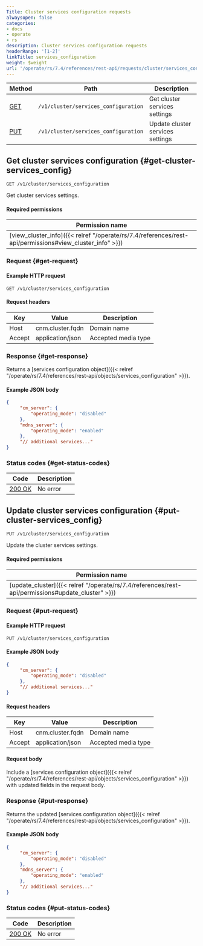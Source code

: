 ```yaml
---
Title: Cluster services configuration requests
alwaysopen: false
categories:
- docs
- operate
- rs
description: Cluster services configuration requests
headerRange: '[1-2]'
linkTitle: services_configuration
weight: $weight
url: '/operate/rs/7.4/references/rest-api/requests/cluster/services_configuration/'
---
```


| Method | Path | Description |
|--------|------|-------------|
| [GET](#get-cluster-services_config) | `/v1/cluster/services_configuration` | Get cluster services settings |
| [PUT](#put-cluster-services_config) | `/v1/cluster/services_configuration` | Update cluster services settings |

## Get cluster services configuration {#get-cluster-services_config}

	GET /v1/cluster/services_configuration

Get cluster services settings.

#### Required permissions

| Permission name |
|-----------------|
| [view_cluster_info]({{< relref "/operate/rs/7.4/references/rest-api/permissions#view_cluster_info" >}}) |

### Request {#get-request} 

#### Example HTTP request

	GET /v1/cluster/services_configuration 

#### Request headers

| Key | Value | Description |
|-----|-------|-------------|
| Host | cnm.cluster.fqdn | Domain name |
| Accept | application/json | Accepted media type |

### Response {#get-response} 

Returns a [services configuration object]({{< relref "/operate/rs/7.4/references/rest-api/objects/services_configuration" >}}).

#### Example JSON body

```json
{
     "cm_server": {
         "operating_mode": "disabled"
     },
     "mdns_server": {
         "operating_mode": "enabled"
     },
     "// additional services..."
}
```

### Status codes {#get-status-codes} 

| Code | Description |
|------|-------------|
| [200 OK](http://www.w3.org/Protocols/rfc2616/rfc2616-sec10.html#sec10.2.1) | No error |

## Update cluster services configuration {#put-cluster-services_config}

	PUT /v1/cluster/services_configuration

Update the cluster services settings.

#### Required permissions

| Permission name |
|-----------------|
| [update_cluster]({{< relref "/operate/rs/7.4/references/rest-api/permissions#update_cluster" >}}) |

### Request {#put-request} 

#### Example HTTP request

	PUT /v1/cluster/services_configuration 

#### Example JSON body

```json
{
     "cm_server": {
         "operating_mode": "disabled"
     },
     "// additional services..."
}
```

#### Request headers

| Key | Value | Description |
|-----|-------|-------------|
| Host | cnm.cluster.fqdn | Domain name |
| Accept | application/json | Accepted media type |

#### Request body

Include a [services configuration object]({{< relref "/operate/rs/7.4/references/rest-api/objects/services_configuration" >}}) with updated fields in the request body.

### Response {#put-response} 

Returns the updated [services configuration object]({{< relref "/operate/rs/7.4/references/rest-api/objects/services_configuration" >}}).

#### Example JSON body

```json
{
     "cm_server": {
         "operating_mode": "disabled"
     },
     "mdns_server": {
         "operating_mode": "enabled"
     },
     "// additional services..."
}
```

### Status codes {#put-status-codes} 

| Code | Description |
|------|-------------|
| [200 OK](http://www.w3.org/Protocols/rfc2616/rfc2616-sec10.html#sec10.2.1) | No error |
